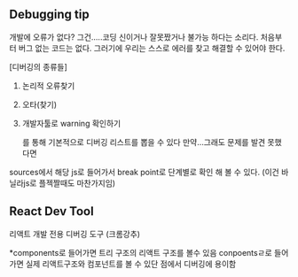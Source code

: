 ## Debugging tip

개발에 오류가 없다? 그건.....코딩 신이거나 잘못짰거나
불가능 하다는 소리다. 처음부터 버그 없는 코드는 없다.
그러기에 우리는 스스로 에러를 찾고 해결할 수 있어야 한다.

[디버깅의 종류들]

1. 논리적 오류찾기
2. 오타(찾기)
3. 개발자툴로 warning 확인하기

   를 통해 기본적으로 디버깅 리스트를 뽑을 수 있다
   만약...그래도 문제를 발견 못했다면

sources에서 해당 js로 들어가서 break point로 단계별로 확인 해 볼 수 있다. (이건 바닐라js로 플젝짤때도 마찬가지임)

## React Dev Tool

리액트 개발 전용 디버깅 도구 (크롬강추)

\*components로 들어가면 트리 구조의 리액트 구조를 볼수 있음
conpoentsㄹ로 들어가면 실제 리액트구조와 컴포넌트를 볼 수 있단 점에서 디버깅에 용이함

